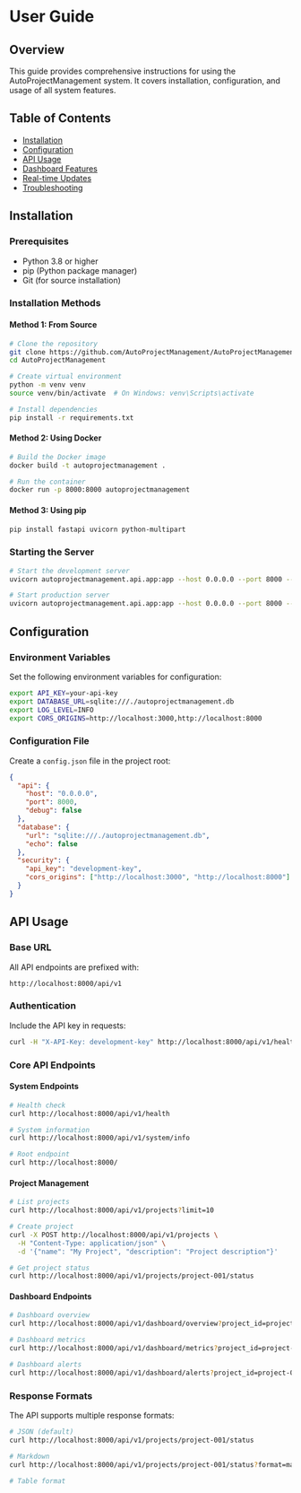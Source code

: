 # User Guide

## Overview
This guide provides comprehensive instructions for using the AutoProjectManagement system. It covers installation, configuration, and usage of all system features.

## Table of Contents
- [Installation](#installation)
- [Configuration](#configuration)
- [API Usage](#api-usage)
- [Dashboard Features](#dashboard-features)
- [Real-time Updates](#real-time-updates)
- [Troubleshooting](#troubleshooting)

## Installation

### Prerequisites
- Python 3.8 or higher
- pip (Python package manager)
- Git (for source installation)

### Installation Methods

#### Method 1: From Source
```bash
# Clone the repository
git clone https://github.com/AutoProjectManagement/AutoProjectManagement.git
cd AutoProjectManagement

# Create virtual environment
python -m venv venv
source venv/bin/activate  # On Windows: venv\Scripts\activate

# Install dependencies
pip install -r requirements.txt
```

#### Method 2: Using Docker
```bash
# Build the Docker image
docker build -t autoprojectmanagement .

# Run the container
docker run -p 8000:8000 autoprojectmanagement
```

#### Method 3: Using pip
```bash
pip install fastapi uvicorn python-multipart
```

### Starting the Server

```bash
# Start the development server
uvicorn autoprojectmanagement.api.app:app --host 0.0.0.0 --port 8000 --reload

# Start production server
uvicorn autoprojectmanagement.api.app:app --host 0.0.0.0 --port 8000 --workers 4
```

## Configuration

### Environment Variables
Set the following environment variables for configuration:

```bash
export API_KEY=your-api-key
export DATABASE_URL=sqlite:///./autoprojectmanagement.db
export LOG_LEVEL=INFO
export CORS_ORIGINS=http://localhost:3000,http://localhost:8000
```

### Configuration File
Create a `config.json` file in the project root:

```json
{
  "api": {
    "host": "0.0.0.0",
    "port": 8000,
    "debug": false
  },
  "database": {
    "url": "sqlite:///./autoprojectmanagement.db",
    "echo": false
  },
  "security": {
    "api_key": "development-key",
    "cors_origins": ["http://localhost:3000", "http://localhost:8000"]
  }
}
```

## API Usage

### Base URL
All API endpoints are prefixed with:
```
http://localhost:8000/api/v1
```

### Authentication
Include the API key in requests:
```bash
curl -H "X-API-Key: development-key" http://localhost:8000/api/v1/health
```

### Core API Endpoints

#### System Endpoints
```bash
# Health check
curl http://localhost:8000/api/v1/health

# System information
curl http://localhost:8000/api/v1/system/info

# Root endpoint
curl http://localhost:8000/
```

#### Project Management
```bash
# List projects
curl http://localhost:8000/api/v1/projects?limit=10

# Create project
curl -X POST http://localhost:8000/api/v1/projects \
  -H "Content-Type: application/json" \
  -d '{"name": "My Project", "description": "Project description"}'

# Get project status
curl http://localhost:8000/api/v1/projects/project-001/status
```

#### Dashboard Endpoints
```bash
# Dashboard overview
curl http://localhost:8000/api/v1/dashboard/overview?project_id=project-001

# Dashboard metrics
curl http://localhost:8000/api/v1/dashboard/metrics?project_id=project-001

# Dashboard alerts
curl http://localhost:8000/api/v1/dashboard/alerts?project_id=project-001
```

### Response Formats
The API supports multiple response formats:
```bash
# JSON (default)
curl http://localhost:8000/api/v1/projects/project-001/status

# Markdown
curl http://localhost:8000/api/v1/projects/project-001/status?format=markdown

# Table format
